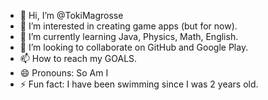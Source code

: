 - 👋 Hi, I’m @TokiMagrosse
- 👀 I’m interested in creating game apps (but for now).
- 🌱 I’m currently learning Java, Physics, Math, English.
- 💞️ I’m looking to collaborate on GitHub and Google Play.
- 📫 How to reach my GOALS.
- 😄 Pronouns: So Am I
- ⚡ Fun fact: I have been swimming since I was 2 years old.

<!---
TokiMagrosse/TokiMagrosse is a ✨ special ✨ repository because its `README.md` (this file) appears on your GitHub profile.
You can click the Preview link to take a look at your changes.
--->
